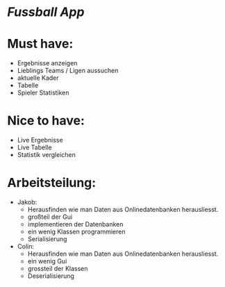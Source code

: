 # *Fussball App*

# Must have:
- Ergebnisse anzeigen
- Lieblings Teams / Ligen aussuchen
- aktuelle Kader
- Tabelle
- Spieler Statistiken

# Nice to have:
- Live Ergebnisse
- Live Tabelle
- Statistik vergleichen

# Arbeitsteilung:
- Jakob:
    - Herausfinden wie man Daten aus Onlinedatenbanken herausliesst.
    - großteil der Gui
    - implementieren der Datenbanken
    - ein wenig Klassen programmieren
    - Serialisierung
- Colin:
    - Herausfinden wie man Daten aus Onlinedatenbanken herausliesst.
    - ein wenig Gui
    - grossteil der Klassen
    - Deserialisierung